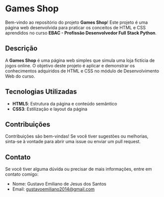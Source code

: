 # Games Shop

Bem-vindo ao repositório do projeto **Games Shop**! Este projeto é uma página web desenvolvida para praticar os conceitos de HTML e CSS aprendidos no curso **EBAC - Profissão Desenvolvedor Full Stack Python**.


## Descrição

A **Games Shop** é uma página web simples que simula uma loja fictícia de jogos online. O objetivo deste projeto é aplicar e demonstrar os conhecimentos adquiridos de HTML e CSS no módulo de Desenvolvimento Web do curso.

## Tecnologias Utilizadas

- **HTML5**: Estrutura da página e conteúdo semântico
- **CSS3**: Estilização e layout da página

## Contribuições

Contribuições são bem-vindas! Se você tiver sugestões ou melhorias, sinta-se à vontade para abrir uma issue ou enviar um pull request.

## Contato

Se você tiver alguma dúvida ou precisar de mais informações, entre em contato comigo:

- Nome: Gustavo Emiliano de Jesus dos Santos
- Email: gustavoemiliano2014@gmail.com




